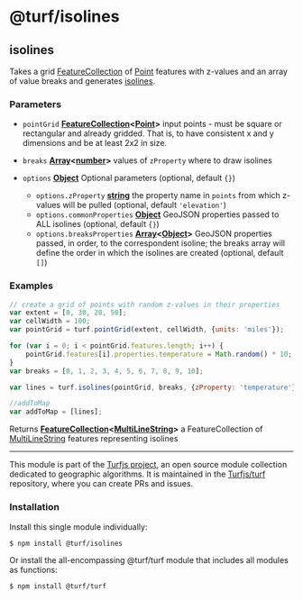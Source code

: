 # @turf/isolines

<!-- Generated by documentation.js. Update this documentation by updating the source code. -->

## isolines

Takes a grid [FeatureCollection][1] of [Point][2] features with z-values and an array of
value breaks and generates [isolines][3].

### Parameters

*   `pointGrid` **[FeatureCollection][1]<[Point][2]>** input points - must be square or rectangular and already gridded. That is, to have consistent x and y dimensions and be at least 2x2 in size.
*   `breaks` **[Array][4]<[number][5]>** values of `zProperty` where to draw isolines
*   `options` **[Object][6]** Optional parameters (optional, default `{}`)

    *   `options.zProperty` **[string][7]** the property name in `points` from which z-values will be pulled (optional, default `'elevation'`)
    *   `options.commonProperties` **[Object][6]** GeoJSON properties passed to ALL isolines (optional, default `{}`)
    *   `options.breaksProperties` **[Array][4]<[Object][6]>** GeoJSON properties passed, in order, to the correspondent isoline;
        the breaks array will define the order in which the isolines are created (optional, default `[]`)

### Examples

```javascript
// create a grid of points with random z-values in their properties
var extent = [0, 30, 20, 50];
var cellWidth = 100;
var pointGrid = turf.pointGrid(extent, cellWidth, {units: 'miles'});

for (var i = 0; i < pointGrid.features.length; i++) {
    pointGrid.features[i].properties.temperature = Math.random() * 10;
}
var breaks = [0, 1, 2, 3, 4, 5, 6, 7, 8, 9, 10];

var lines = turf.isolines(pointGrid, breaks, {zProperty: 'temperature'});

//addToMap
var addToMap = [lines];
```

Returns **[FeatureCollection][1]<[MultiLineString][8]>** a FeatureCollection of [MultiLineString][8] features representing isolines

[1]: https://tools.ietf.org/html/rfc7946#section-3.3

[2]: https://tools.ietf.org/html/rfc7946#section-3.1.2

[3]: https://en.wikipedia.org/wiki/Contour_line

[4]: https://developer.mozilla.org/docs/Web/JavaScript/Reference/Global_Objects/Array

[5]: https://developer.mozilla.org/docs/Web/JavaScript/Reference/Global_Objects/Number

[6]: https://developer.mozilla.org/docs/Web/JavaScript/Reference/Global_Objects/Object

[7]: https://developer.mozilla.org/docs/Web/JavaScript/Reference/Global_Objects/String

[8]: https://tools.ietf.org/html/rfc7946#section-3.1.5

<!-- This file is automatically generated. Please don't edit it directly. If you find an error, edit the source file of the module in question (likely index.js or index.ts), and re-run "yarn docs" from the root of the turf project. -->

---

This module is part of the [Turfjs project](https://turfjs.org/), an open source module collection dedicated to geographic algorithms. It is maintained in the [Turfjs/turf](https://github.com/Turfjs/turf) repository, where you can create PRs and issues.

### Installation

Install this single module individually:

```sh
$ npm install @turf/isolines
```

Or install the all-encompassing @turf/turf module that includes all modules as functions:

```sh
$ npm install @turf/turf
```

